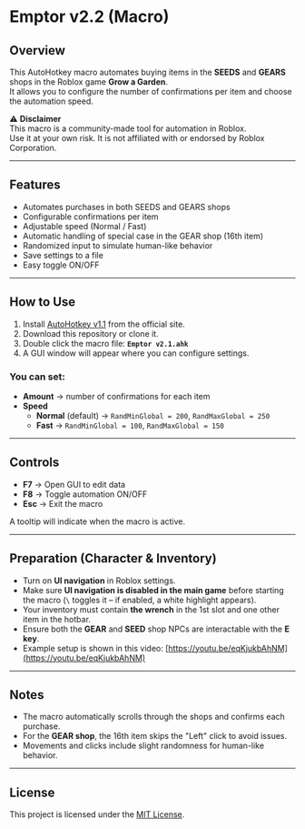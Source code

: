 # Emptor v2.2 (Macro)

## Overview

This AutoHotkey macro automates buying items in the **SEEDS** and **GEARS** shops in the Roblox game **Grow a Garden**.  
It allows you to configure the number of confirmations per item and choose the automation speed.

⚠️ **Disclaimer**  
This macro is a community-made tool for automation in Roblox.  
Use it at your own risk. It is not affiliated with or endorsed by Roblox Corporation.

---

## Features

- Automates purchases in both SEEDS and GEARS shops  
- Configurable confirmations per item  
- Adjustable speed (Normal / Fast)  
- Automatic handling of special case in the GEAR shop (16th item)  
- Randomized input to simulate human-like behavior
- Save settings to a file
- Easy toggle ON/OFF  

---

## How to Use

1. Install [AutoHotkey v1.1](https://www.autohotkey.com/) from the official site.  
2. Download this repository or clone it.  
3. Double click the macro file: **`Emptor v2.1.ahk`**  
4. A GUI window will appear where you can configure settings.  

### You can set:
- **Amount** → number of confirmations for each item  
- **Speed**  
  - **Normal** (default) → `RandMinGlobal = 200`, `RandMaxGlobal = 250`  
  - **Fast** → `RandMinGlobal = 100`, `RandMaxGlobal = 150`  

---

## Controls

- **F7** → Open GUI to edit data  
- **F8** → Toggle automation ON/OFF  
- **Esc** → Exit the macro  

A tooltip will indicate when the macro is active.  

---

## Preparation (Character & Inventory)

- Turn on **UI navigation** in Roblox settings.  
- Make sure **UI navigation is disabled in the main game** before starting the macro (`\` toggles it – if enabled, a white highlight appears).  
- Your inventory must contain **the wrench** in the 1st slot and one other item in the hotbar. 
- Ensure both the **GEAR** and **SEED** shop NPCs are interactable with the **E key**.  
- Example setup is shown in this video: [https://youtu.be/eqKjukbAhNM](https://youtu.be/eqKjukbAhNM)  

---

## Notes

- The macro automatically scrolls through the shops and confirms each purchase.  
- For the **GEAR shop**, the 16th item skips the "Left" click to avoid issues.  
- Movements and clicks include slight randomness for human-like behavior.  

---

## License

This project is licensed under the [MIT License](LICENSE).  
